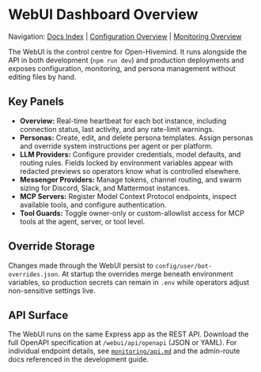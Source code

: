 # WebUI Dashboard Overview

Navigation: [Docs Index](../README.md) | [Configuration Overview](../configuration/overview.md) | [Monitoring Overview](../monitoring/overview.md)


The WebUI is the control centre for Open-Hivemind. It runs alongside the API in
both development (`npm run dev`) and production deployments and exposes
configuration, monitoring, and persona management without editing files by hand.

## Key Panels
- **Overview:** Real-time heartbeat for each bot instance, including connection
  status, last activity, and any rate-limit warnings.
- **Personas:** Create, edit, and delete persona templates. Assign personas and
  override system instructions per agent or per platform.
- **LLM Providers:** Configure provider credentials, model defaults, and routing
  rules. Fields locked by environment variables appear with redacted previews so
  operators know what is controlled elsewhere.
- **Messenger Providers:** Manage tokens, channel routing, and swarm sizing for
  Discord, Slack, and Mattermost instances.
- **MCP Servers:** Register Model Context Protocol endpoints, inspect available
  tools, and configure authentication.
- **Tool Guards:** Toggle owner-only or custom-allowlist access for MCP tools at
  the agent, server, or tool level.

## Override Storage
Changes made through the WebUI persist to `config/user/bot-overrides.json`. At
startup the overrides merge beneath environment variables, so production secrets
can remain in `.env` while operators adjust non-sensitive settings live.

## API Surface
The WebUI runs on the same Express app as the REST API. Download the full
OpenAPI specification at `/webui/api/openapi` (JSON or YAML). For individual
endpoint details, see [`monitoring/api.md`](../monitoring/api.md) and the
admin-route docs referenced in the development guide.
